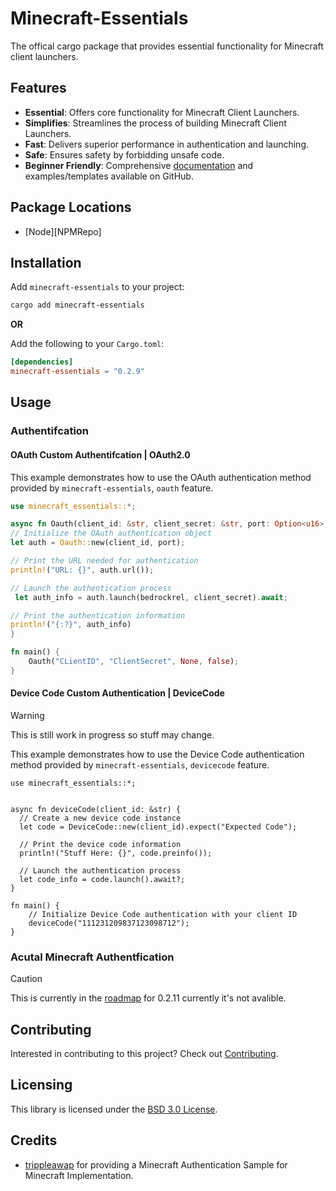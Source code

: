 # Minecraft-Essentials

The offical cargo package that provides essential functionality for Minecraft client launchers.

## Features

- **Essential**: Offers core functionality for Minecraft Client Launchers.
- **Simplifies**: Streamlines the process of building Minecraft Client Launchers.
- **Fast**: Delivers superior performance in authentication and launching.
- **Safe**: Ensures safety by forbidding unsafe code.
- **Beginner Friendly**: Comprehensive [documentation][Docs] and examples/templates available on GitHub.

## Package Locations

- [Node][NPMRepo]

## Installation

Add `minecraft-essentials` to your project:

```sh
cargo add minecraft-essentials
```

**OR**

Add the following to your `Cargo.toml`:

```toml
[dependencies]
minecraft-essentials = "0.2.9"
```

## Usage

### Authentifcation
#### OAuth Custom Authentifcation | OAuth2.0

This example demonstrates how to use the OAuth authentication method provided by `minecraft-essentials`, `oauth` feature.

```rust
use minecraft_essentials::*;

async fn Oauth(client_id: &str, client_secret: &str, port: Option<u16>, bedrockrel: bool) {
// Initialize the OAuth authentication object
let auth = Oauth::new(client_id, port);

// Print the URL needed for authentication
println!("URL: {}", auth.url());

// Launch the authentication process
 let auth_info = auth.launch(bedrockrel, client_secret).await;

// Print the authentication information
println!("{:?}", auth_info)
}

fn main() {
    Oauth("CLientID", "ClientSecret", None, false);
}
```

#### Device Code Custom Authentication | DeviceCode

> [!WARNING]
> This is still work in progress so stuff may change.


This example demonstrates how to use the Device Code authentication method provided by `minecraft-essentials`, `devicecode` feature.

```rust, ignore
use minecraft_essentials::*;


async fn deviceCode(client_id: &str) {
  // Create a new device code instance 
  let code = DeviceCode::new(client_id).expect("Expected Code");

  // Print the device code information 
  println!("Stuff Here: {}", code.preinfo());

  // Launch the authentication process 
  let code_info = code.launch().await?;
}

fn main() {
    // Initialize Device Code authentication with your client ID 
    deviceCode("111231209837123098712");
}
```

### Acutal Minecraft Authentfication

> [!CAUTION]
> This is currently in the [roadmap][Roadmap] for 0.2.11 currently it's not avalible.


## Contributing

Interested in contributing to this project? Check out [Contributing](./contributing.md).

## Licensing

This library is licensed under the [BSD 3.0 License](./LICENSE).

## Credits

- [trippleawap](https://github.com/trippleawap) for providing a Minecraft Authentication Sample for Minecraft Implementation.


<!-- Links -->

[Docs]: https://docs.rs/minecraft-Essentials
[Node]: https://github.com/minecraft-essentials/node
[Roadmap]: https://github.com/orgs/minecraft-essentials/projects/1